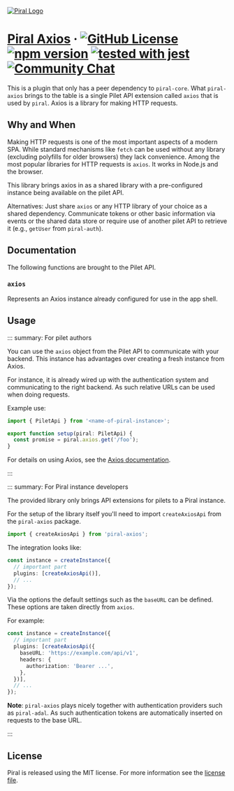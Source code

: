 [![Piral Logo](https://github.com/smapiot/piral/raw/main/docs/assets/logo.png)](https://piral.io)

# [Piral Axios](https://piral.io) &middot; [![GitHub License](https://img.shields.io/badge/license-MIT-blue.svg)](https://github.com/smapiot/piral/blob/main/LICENSE) [![npm version](https://img.shields.io/npm/v/piral-axios.svg?style=flat)](https://www.npmjs.com/package/piral-axios) [![tested with jest](https://img.shields.io/badge/tested_with-jest-99424f.svg)](https://jestjs.io) [![Community Chat](https://dcbadge.vercel.app/api/server/kKJ2FZmK8t?style=flat)](https://discord.gg/kKJ2FZmK8t)

This is a plugin that only has a peer dependency to `piral-core`. What `piral-axios` brings to the table is a single Pilet API extension called `axios` that is used by `piral`. Axios is a library for making HTTP requests.

## Why and When

Making HTTP requests is one of the most important aspects of a modern SPA. While standard mechanisms like `fetch` can be used without any library (excluding polyfills for older browsers) they lack convenience. Among the most popular libraries for HTTP requests is `axios`. It works in Node.js and the browser.

This library brings axios in as a shared library with a pre-configured instance being available on the pilet API.

Alternatives: Just share `axios` or any HTTP library of your choice as a shared dependency. Communicate tokens or other basic information via events or the shared data store or require use of another pilet API to retrieve it (e.g., `getUser` from `piral-auth`).

## Documentation

The following functions are brought to the Pilet API.

### `axios`

Represents an Axios instance already configured for use in the app shell.

## Usage

::: summary: For pilet authors

You can use the `axios` object from the Pilet API to communicate with your backend. This instance has advantages over creating a fresh instance from Axios.

For instance, it is already wired up with the authentication system and communicating to the right backend. As such relative URLs can be used when doing requests.

Example use:

```ts
import { PiletApi } from '<name-of-piral-instance>';

export function setup(piral: PiletApi) {
  const promise = piral.axios.get('/foo');
}
```

For details on using Axios, see the [Axios documentation](https://github.com/axios/axios#axios-api).

:::

::: summary: For Piral instance developers

The provided library only brings API extensions for pilets to a Piral instance.

For the setup of the library itself you'll need to import `createAxiosApi` from the `piral-axios` package.

```ts
import { createAxiosApi } from 'piral-axios';
```

The integration looks like:

```ts
const instance = createInstance({
  // important part
  plugins: [createAxiosApi()],
  // ...
});
```

Via the options the default settings such as the `baseURL` can be defined. These options are taken directly from `axios`.

For example:

```ts
const instance = createInstance({
  // important part
  plugins: [createAxiosApi({
    baseURL: 'https://example.com/api/v1',
    headers: {
      authorization: 'Bearer ...',
    },
  })],
  // ...
});
```

**Note**: `piral-axios` plays nicely together with authentication providers such as `piral-adal`. As such authentication tokens are automatically inserted on requests to the base URL.

:::

## License

Piral is released using the MIT license. For more information see the [license file](./LICENSE).

